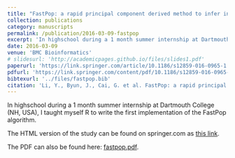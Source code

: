 ```yaml
---
title: "FastPop: a rapid principal component derived method to infer intercontinental ancestry using genetic data"
collection: publications
category: manuscripts
permalink: /publication/2016-03-09-fastpop
excerpt: 'In highschool during a 1 month summer internship at Dartmouth College (NH, USA), I taught myself R to write the first implementation of the FastPop algorithm. Click on the title for more info.'
date: 2016-03-09
venue: 'BMC Bioinformatics'
# slidesurl: 'http://academicpages.github.io/files/slides1.pdf'
paperurl: 'https://link.springer.com/article/10.1186/s12859-016-0965-1'
pdfurl: 'https://link.springer.com/content/pdf/10.1186/s12859-016-0965-1.pdf'
bibtexurl: '../files/fastpop.bib'
citation: 'Li, Y., Byun, J., Cai, G. et al. FastPop: a rapid principal component derived method to infer intercontinental ancestry using genetic data. BMC Bioinformatics 17, 122 (2016). https://doi.org/10.1186/s12859-016-0965-1'
---
```

In highschool during a 1 month summer internship at Dartmouth College (NH, USA), I taught myself R to write the first implementation of the FastPop algorithm.

The HTML version of the study can be found on springer.com as [this link](https://link.springer.com/article/10.1186/s12859-016-0965-1).

The PDF can also be found here: [fastpop.pdf](../files/fastpop.pdf).
